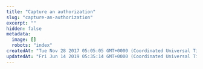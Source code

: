 ```yaml
---
title: "Capture an authorization"
slug: "capture-an-authorization"
excerpt: ""
hidden: false
metadata: 
  image: []
  robots: "index"
createdAt: "Tue Nov 28 2017 05:05:05 GMT+0000 (Coordinated Universal Time)"
updatedAt: "Fri Jun 14 2019 05:35:14 GMT+0000 (Coordinated Universal Time)"
---
```

